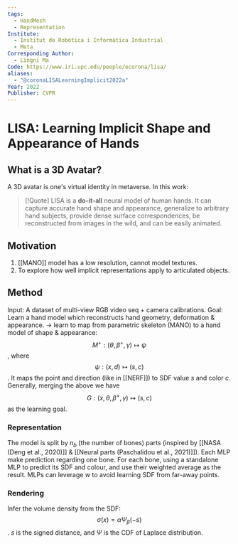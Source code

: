 ```yaml
---
tags:
  - HandMesh
  - Representation
Institute:
  - Institut de Robòtica i Informàtica Industrial
  - Meta
Corresponding Author:
  - Lingni Ma
Code: https://www.iri.upc.edu/people/ecorona/lisa/
aliases:
  - "@coronaLISALearningImplicit2022a"
Year: 2022
Publisher: CVPR
---
```

# LISA: Learning Implicit Shape and Appearance of Hands
## What is a 3D Avatar?
A 3D avatar is one's virtual identity in metaverse. In this work:
> [!Quote] LISA
>  is a **do-it-all** neural model of human hands. It can capture accurate hand shape and appearance, generalize to arbitrary hand subjects, provide dense surface correspondences, be reconstructed from images in the wild, and can be easily animated.

## Motivation
1. [[MANO]] model has a low resolution, cannot model textures.
2. To explore how well implicit representations apply to articulated objects.
## Method
Input: A dataset of multi-view RGB video seq + camera calibrations. 
Goal: Learn a hand model which reconstructs hand geometry, deformation & appearance. -> learn to map from parametric skeleton (MANO) to a hand model of shape & appearance: $$M^+: (\theta, \beta^+, \gamma)\mapsto \psi$$, where $$\psi:(x, d)\mapsto (s, c)$$. It maps the point and direction (like in [[NERF]]) to SDF value $s$ and color $c$. Generally, merging the above we have $$G:(x, \theta, \beta^+, \gamma) \mapsto (s, c)$$ as the learning goal.
### Representation
The model is split by $n_b$ (the number of bones) parts (inspired by [[NASA (Deng et al., 2020)]] & [[Neural parts (Paschalidou et al., 2021)]]). Each MLP make prediction regarding one bone. For each bone, using a standalone MLP to predict its SDF and colour, and use their weighted average as the result.
MLPs can leverage $w$ to avoid learning SDF from far-away points.
### Rendering
Infer the volume density from the SDF:$$\sigma(x) = \alpha \Psi_\beta(-s)$$. $s$ is the signed distance, and $\Psi$ is the CDF of Laplace distribution.